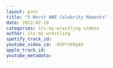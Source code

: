 ```yaml
---
layout: post
title: "5 Worst WWE Celebrity Moments"
date: 2022-02-16
categories: its-my-wrestling videos
author: its-my-wrestling
spotify_track_id: 
youtube_video_id: -KhPrY69yAY
apple_track_id: 
youtube_metadata: 
---
```

